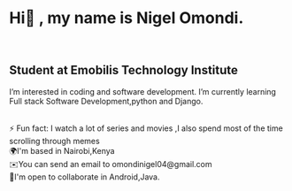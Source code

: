<h1>Hi👋 , my name is  Nigel Omondi.</h1><br>
<h2>Student at Emobilis Technology Institute</h2>
<p> I’m interested in coding and software development.
  I’m currently learning Full stack Software Development,python and Django.</p><br>
 ⚡ Fun fact: I watch a lot of series and movies ,I also spend most of the time scrolling through memes<br>
🌍I'm based in Nairobi,Kenya<br>
✉️You can send an email to omondinigel04@gmail.com<br>
🤝I'm open to collaborate in Android,Java. 


<!---
ThatNigel/ThatNigel is a ✨ special ✨ repository because its `README.md` (this file) appears on your GitHub profile.
You can click the Preview link to take a look at your changes.
--->

